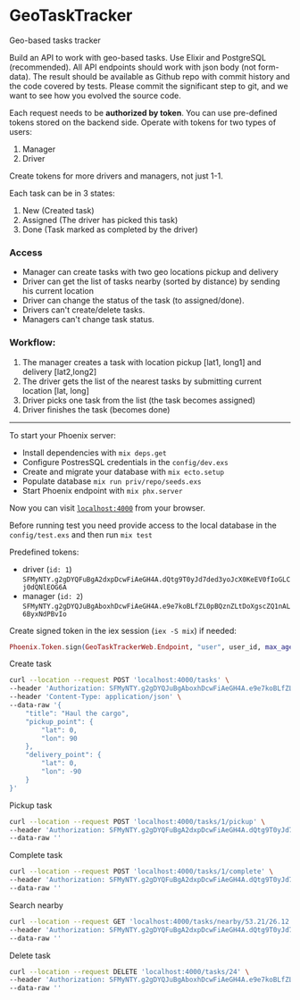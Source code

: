 # GeoTaskTracker
Geo-based tasks tracker

Build an API to work with geo-based tasks. Use Elixir and PostgreSQL (recommended). All API endpoints should work with json body (not form-data). The result should be available as Github repo with commit history and the code covered by tests. Please commit the significant step to git, and we want to see how you evolved the source code.

Each request needs to be **authorized by token**. You can use pre-defined tokens stored on the backend side. Operate with tokens for two types of users:

1. Manager
1. Driver

Create tokens for more drivers and managers, not just 1-1.

Each task can be in 3 states:

1. New (Created task)
1. Assigned (The driver has picked this task)
1. Done (Task marked as completed by the driver)

### Access

* Manager can create tasks with two geo locations pickup and delivery
* Driver can get the list of tasks nearby (sorted by distance) by sending his current location 
* Driver can change the status of the task (to assigned/done). 
* Drivers can't create/delete tasks. 
* Managers can't change task status.

### Workflow:

1. The manager creates a task with location pickup [lat1, long1] and delivery [lat2,long2]
1. The driver gets the list of the nearest tasks by submitting current location [lat, long]
1. Driver picks one task from the list (the task becomes assigned)
1. Driver finishes the task (becomes done)

---

To start your Phoenix server:

  * Install dependencies with `mix deps.get`
  * Configure PostresSQL credentials in the `config/dev.exs`
  * Create and migrate your database with `mix ecto.setup`
  * Populate database `mix run priv/repo/seeds.exs`
  * Start Phoenix endpoint with `mix phx.server`

Now you can visit [`localhost:4000`](http://localhost:4000) from your browser.

Before running test you need provide access to the local database in the `config/test.exs` and then run `mix test`

Predefined tokens:
- driver  (`id: 1`) `SFMyNTY.g2gDYQFuBgA2dxpDcwFiAeGH4A.dQtg9T0yJd7ded3yoJcX0KeEV0fIoGLCj0dQNlEOG6A`
- manager (`id: 2`) `SFMyNTY.g2gDYQJuBgAboxhDcwFiAeGH4A.e9e7koBLfZL0pBQznZLtDoXgscZQ1nAL6ByxNdPBvIo`

Create signed token in the iex session (`iex -S mix`) if needed:
```elixir
Phoenix.Token.sign(GeoTaskTrackerWeb.Endpoint, "user", user_id, max_age: 31557600)
```

Create task

```bash
curl --location --request POST 'localhost:4000/tasks' \
--header 'Authorization: SFMyNTY.g2gDYQJuBgAboxhDcwFiAeGH4A.e9e7koBLfZL0pBQznZLtDoXgscZQ1nAL6ByxNdPBvIo' \
--header 'Content-Type: application/json' \
--data-raw '{
	"title": "Haul the cargo",
	"pickup_point": {
		"lat": 0,
		"lon": 90
	},
	"delivery_point": {
		"lat": 0,
		"lon": -90
	}
}'
```

Pickup task

```bash
curl --location --request POST 'localhost:4000/tasks/1/pickup' \
--header 'Authorization: SFMyNTY.g2gDYQFuBgA2dxpDcwFiAeGH4A.dQtg9T0yJd7ded3yoJcX0KeEV0fIoGLCj0dQNlEOG6A' \
--data-raw ''
```

Complete task

```bash
curl --location --request POST 'localhost:4000/tasks/1/complete' \
--header 'Authorization: SFMyNTY.g2gDYQFuBgA2dxpDcwFiAeGH4A.dQtg9T0yJd7ded3yoJcX0KeEV0fIoGLCj0dQNlEOG6A' \
--data-raw ''
```

Search nearby

```bash
curl --location --request GET 'localhost:4000/tasks/nearby/53.21/26.12' \
--header 'Authorization: SFMyNTY.g2gDYQFuBgA2dxpDcwFiAeGH4A.dQtg9T0yJd7ded3yoJcX0KeEV0fIoGLCj0dQNlEOG6A' \
--data-raw ''
```

Delete task

```bash
curl --location --request DELETE 'localhost:4000/tasks/24' \
--header 'Authorization: SFMyNTY.g2gDYQJuBgAboxhDcwFiAeGH4A.e9e7koBLfZL0pBQznZLtDoXgscZQ1nAL6ByxNdPBvIo' \
--data-raw ''
```